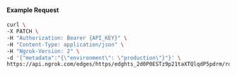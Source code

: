 <!-- Code generated for API Clients. DO NOT EDIT. -->

#### Example Request

```bash
curl \
-X PATCH \
-H "Authorization: Bearer {API_KEY}" \
-H "Content-Type: application/json" \
-H "Ngrok-Version: 2" \
-d '{"metadata":"{\"environment\": \"production\"}"}' \
https://api.ngrok.com/edges/https/edghts_2d0P0ESTz9p21taXTQlqdP5pdrm/routes/edghtsrt_2d0P0FFMxXwAfR2GLoArcqFhNLg
```
